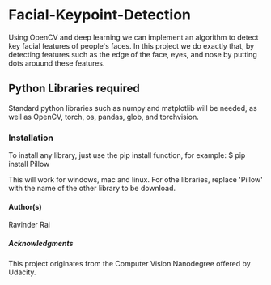 # Facial-Keypoint-Detection

Using OpenCV and deep learning we can implement an algorithm to detect key facial features of people's faces. 
In this project we do exactly that, by detecting features such as the edge of the face, eyes, and nose by putting dots arouund these features.

## Python Libraries required
Standard python libraries such as numpy and matplotlib will be needed, as well as OpenCV, torch, os, pandas, glob, and torchvision.

### Installation
To install any library, just use the pip install function, for example:
$ pip install Pillow

This will work for windows, mac and linux. For othe libraries, replace 'Pillow' with the name of the other library to be download.

#### Author(s)

Ravinder Rai

##### Acknowledgments
This project originates from the Computer Vision Nanodegree offered by Udacity. 
